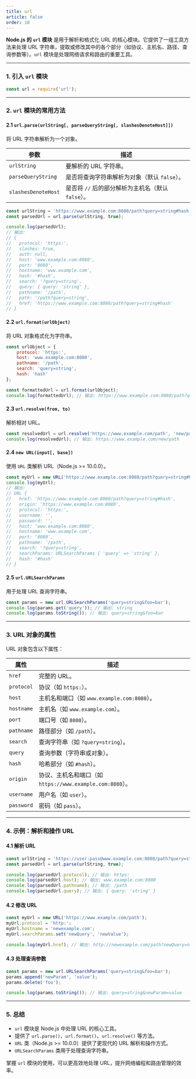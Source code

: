 ```yaml
---
title: url
article: false
order: 10
---
```


**Node.js 的 `url` 模块** 是用于解析和格式化 URL 的核心模块。它提供了一组工具方法来处理 URL 字符串，提取或修改其中的各个部分（如协议、主机名、路径、查询参数等）。`url` 模块是处理网络请求和路由的重要工具。

---

### **1. 引入 `url` 模块**
```javascript
const url = require('url');
```

---

### **2. `url` 模块的常用方法**

#### **2.1 `url.parse(urlString[, parseQueryString[, slashesDenoteHost]])`**
将 URL 字符串解析为一个对象。

| 参数                | 描述                                               |
| ------------------- | -------------------------------------------------- |
| `urlString`         | 要解析的 URL 字符串。                              |
| `parseQueryString`  | 是否将查询字符串解析为对象（默认 `false`）。       |
| `slashesDenoteHost` | 是否将 `//` 后的部分解析为主机名（默认 `false`）。 |

```javascript
const urlString = 'https://www.example.com:8080/path?query=string#hash';
const parsedUrl = url.parse(urlString, true);

console.log(parsedUrl);
// 输出:
// {
//   protocol: 'https:',
//   slashes: true,
//   auth: null,
//   host: 'www.example.com:8080',
//   port: '8080',
//   hostname: 'www.example.com',
//   hash: '#hash',
//   search: '?query=string',
//   query: { query: 'string' },
//   pathname: '/path',
//   path: '/path?query=string',
//   href: 'https://www.example.com:8080/path?query=string#hash'
// }
```

#### **2.2 `url.format(urlObject)`**
将 URL 对象格式化为字符串。

```javascript
const urlObject = {
    protocol: 'https:',
    host: 'www.example.com:8080',
    pathname: '/path',
    search: 'query=string',
    hash: 'hash'
};

const formattedUrl = url.format(urlObject);
console.log(formattedUrl); // 输出: https://www.example.com:8080/path?query=string#hash
```

#### **2.3 `url.resolve(from, to)`**
解析相对 URL。

```javascript
const resolvedUrl = url.resolve('https://www.example.com/path', 'new/path');
console.log(resolvedUrl); // 输出: https://www.example.com/new/path
```

#### **2.4 `new URL(input[, base])`**
使用 `URL` 类解析 URL（Node.js >= 10.0.0）。

```javascript
const myUrl = new URL('https://www.example.com:8080/path?query=string#hash');
console.log(myUrl);
// 输出:
// URL {
//   href: 'https://www.example.com:8080/path?query=string#hash',
//   origin: 'https://www.example.com:8080',
//   protocol: 'https:',
//   username: '',
//   password: '',
//   host: 'www.example.com:8080',
//   hostname: 'www.example.com',
//   port: '8080',
//   pathname: '/path',
//   search: '?query=string',
//   searchParams: URLSearchParams { 'query' => 'string' },
//   hash: '#hash'
// }
```

#### **2.5 `url.URLSearchParams`**
用于处理 URL 查询字符串。

```javascript
const params = new url.URLSearchParams('query=string&foo=bar');
console.log(params.get('query')); // 输出: string
console.log(params.toString()); // 输出: query=string&foo=bar
```

---

### **3. URL 对象的属性**
URL 对象包含以下属性：

| 属性       | 描述                                                      |
| ---------- | --------------------------------------------------------- |
| `href`     | 完整的 URL。                                              |
| `protocol` | 协议（如 `https:`）。                                     |
| `host`     | 主机名和端口（如 `www.example.com:8080`）。               |
| `hostname` | 主机名（如 `www.example.com`）。                          |
| `port`     | 端口号（如 `8080`）。                                     |
| `pathname` | 路径部分（如 `/path`）。                                  |
| `search`   | 查询字符串（如 `?query=string`）。                        |
| `query`    | 查询参数（字符串或对象）。                                |
| `hash`     | 哈希部分（如 `#hash`）。                                  |
| `origin`   | 协议、主机名和端口（如 `https://www.example.com:8080`）。 |
| `username` | 用户名（如 `user`）。                                     |
| `password` | 密码（如 `pass`）。                                       |

---

### **4. 示例：解析和操作 URL**

#### **4.1 解析 URL**
```javascript
const urlString = 'https://user:pass@www.example.com:8080/path?query=string#hash';
const parsedUrl = url.parse(urlString, true);

console.log(parsedUrl.protocol); // 输出: https:
console.log(parsedUrl.host); // 输出: www.example.com:8080
console.log(parsedUrl.pathname); // 输出: /path
console.log(parsedUrl.query); // 输出: { query: 'string' }
```

#### **4.2 修改 URL**
```javascript
const myUrl = new URL('https://www.example.com/path');
myUrl.protocol = 'http:';
myUrl.hostname = 'newexample.com';
myUrl.searchParams.set('newQuery', 'newValue');

console.log(myUrl.href); // 输出: http://newexample.com/path?newQuery=newValue
```

#### **4.3 处理查询参数**
```javascript
const params = new url.URLSearchParams('query=string&foo=bar');
params.append('newParam', 'value');
params.delete('foo');

console.log(params.toString()); // 输出: query=string&newParam=value
```

---

### **5. 总结**
- `url` 模块是 Node.js 中处理 URL 的核心工具。
- 提供了 `url.parse()`、`url.format()`、`url.resolve()` 等方法。
- `URL` 类（Node.js >= 10.0.0）提供了更现代的 URL 解析和操作方式。
- `URLSearchParams` 类用于处理查询字符串。

掌握 `url` 模块的使用，可以更高效地处理 URL，提升网络编程和路由管理的效率。
